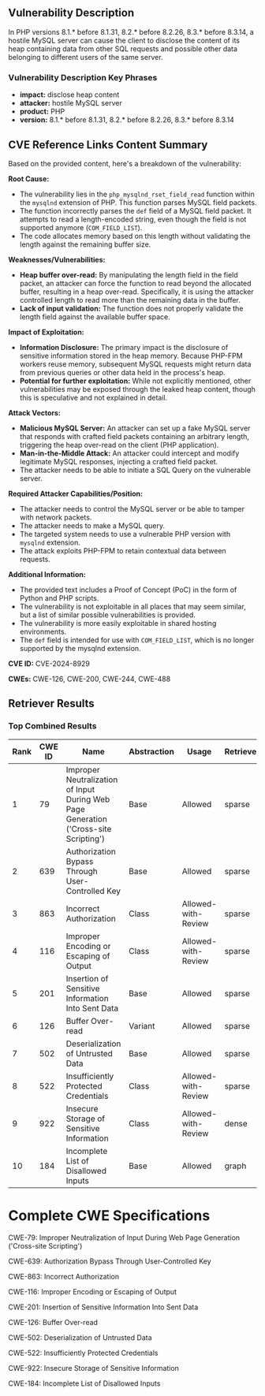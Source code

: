 ## Vulnerability Description
In PHP versions 8.1.* before 8.1.31, 8.2.* before 8.2.26, 8.3.* before 8.3.14, a hostile MySQL server can cause the client to disclose the content of its heap containing data from other SQL requests and possible other data belonging to different users of the same server.

### Vulnerability Description Key Phrases
- **impact:** disclose heap content
- **attacker:** hostile MySQL server
- **product:** PHP
- **version:** 8.1.* before 8.1.31, 8.2.* before 8.2.26, 8.3.* before 8.3.14

## CVE Reference Links Content Summary
Based on the provided content, here's a breakdown of the vulnerability:

**Root Cause:**

- The vulnerability lies in the `php_mysqlnd_rset_field_read` function within the `mysqlnd` extension of PHP. This function parses MySQL field packets.
- The function incorrectly parses the `def` field of a MySQL field packet. It attempts to read a length-encoded string, even though the field is not supported anymore (`COM_FIELD_LIST`).
- The code allocates memory based on this length without validating the length against the remaining buffer size.

**Weaknesses/Vulnerabilities:**

- **Heap buffer over-read:** By manipulating the length field in the field packet, an attacker can force the function to read beyond the allocated buffer, resulting in a heap over-read. Specifically, it is using the attacker controlled length to read more than the remaining data in the buffer.
- **Lack of input validation:** The function does not properly validate the length field against the available buffer space.

**Impact of Exploitation:**

- **Information Disclosure:** The primary impact is the disclosure of sensitive information stored in the heap memory. Because PHP-FPM workers reuse memory, subsequent MySQL requests might return data from previous queries or other data held in the process's heap.
- **Potential for further exploitation:** While not explicitly mentioned, other vulnerabilities may be exposed through the leaked heap content, though this is speculative and not explained in detail.

**Attack Vectors:**

- **Malicious MySQL Server:** An attacker can set up a fake MySQL server that responds with crafted field packets containing an arbitrary length, triggering the heap over-read on the client (PHP application).
- **Man-in-the-Middle Attack:** An attacker could intercept and modify legitimate MySQL responses, injecting a crafted field packet.
- The attacker needs to be able to initiate a SQL Query on the vulnerable server.

**Required Attacker Capabilities/Position:**

- The attacker needs to control the MySQL server or be able to tamper with network packets.
- The attacker needs to make a MySQL query.
- The targeted system needs to use a vulnerable PHP version with `mysqlnd` extension.
- The attack exploits PHP-FPM to retain contextual data between requests.

**Additional Information:**

- The provided text includes a Proof of Concept (PoC) in the form of Python and PHP scripts.
- The vulnerability is not exploitable in all places that may seem similar, but a list of similar possible vulnerabilities is provided.
- The vulnerability is more easily exploitable in shared hosting environments.
- The `def` field is intended for use with `COM_FIELD_LIST`, which is no longer supported by the mysqlnd extension.

**CVE ID:** CVE-2024-8929

**CWEs:** CWE-126, CWE-200, CWE-244, CWE-488

## Retriever Results

### Top Combined Results

| Rank | CWE ID | Name | Abstraction | Usage  | Retrievers | Individual Scores |
|------|--------|------|-------------|-------|------------|-------------------|
| 1 | 79 | Improper Neutralization of Input During Web Page Generation ('Cross-site Scripting') | Base | Allowed | sparse | 0.091 |
| 2 | 639 | Authorization Bypass Through User-Controlled Key | Base | Allowed | sparse | 0.091 |
| 3 | 863 | Incorrect Authorization | Class | Allowed-with-Review | sparse | 0.089 |
| 4 | 116 | Improper Encoding or Escaping of Output | Class | Allowed-with-Review | sparse | 0.089 |
| 5 | 201 | Insertion of Sensitive Information Into Sent Data | Base | Allowed | sparse | 0.088 |
| 6 | 126 | Buffer Over-read | Variant | Allowed | sparse | 0.087 |
| 7 | 502 | Deserialization of Untrusted Data | Base | Allowed | sparse | 0.086 |
| 8 | 522 | Insufficiently Protected Credentials | Class | Allowed-with-Review | sparse | 0.086 |
| 9 | 922 | Insecure Storage of Sensitive Information | Class | Allowed-with-Review | dense | 0.472 |
| 10 | 184 | Incomplete List of Disallowed Inputs | Base | Allowed | graph | 0.002 |



# Complete CWE Specifications

CWE-79: Improper Neutralization of Input During Web Page Generation ('Cross-site Scripting')

CWE-639: Authorization Bypass Through User-Controlled Key

CWE-863: Incorrect Authorization

CWE-116: Improper Encoding or Escaping of Output

CWE-201: Insertion of Sensitive Information Into Sent Data

CWE-126: Buffer Over-read

CWE-502: Deserialization of Untrusted Data

CWE-522: Insufficiently Protected Credentials

CWE-922: Insecure Storage of Sensitive Information

CWE-184: Incomplete List of Disallowed Inputs